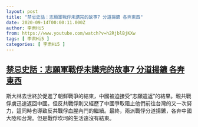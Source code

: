 ```yaml
---
layout: post
title: "禁忌史話：志願軍戰俘未講完的故事7 分道揚鑣 各奔東西"
date: 2020-09-14T00:00:11.000Z
author: 李肃Hi5
from: https://www.youtube.com/watch?v=h2RjblBjKXw
tags: [ 李肃Hi5 ]
categories: [ 李肃Hi5 ]
---
```

<!--1600041611000-->
[禁忌史話：志願軍戰俘未講完的故事7 分道揚鑣 各奔東西](https://www.youtube.com/watch?v=h2RjblBjKXw)
------

<div>
斯大林去世終於促進了朝鮮戰爭的結束，中國被迫接受“志願遣返”的結果。親共戰俘虜迅速返回中國。但反共戰俘則又經歷了中國爭取阻止他們前往台灣的又一次努力，這同時也導致反共戰俘血腥內鬥的繼續。最終，兩派戰俘分道揚鑣，各奔中國大陸和台灣。但是戰俘坎坷的生活遠沒有結束。
</div>
